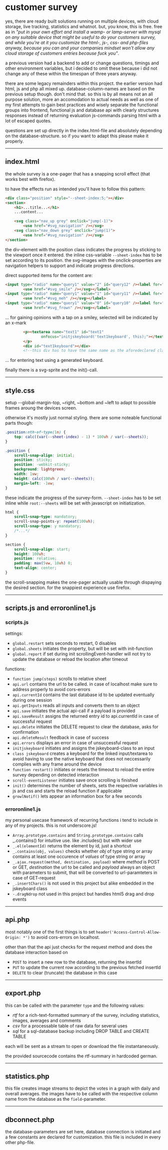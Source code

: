 # customer survey
yes, there are ready built solutions running on multiple devices, with cloud storage, live tracking, statistics and whatnot.
but, you know, this is free.
free as in *"put in your own effort and install a wamp- or lamp-server with mysql on any suitable device that might be useful to do your customers survey, and while you're at it you customize the html-, js-, css- and php-files anyway, because you can and your companies mindset won't allow any cloud storage of customers entries because fuck you"*.

a previous version had a backend to add or change questions, timings and other environment variables, but i decided to omit these because i did not change any of these within the timespan of three years anyway.

there are some legacy remainders within this project. the earlier version had html, js and php all mixed up. database-column-names are based on the previous setup though. don't mind that.
so this is by all means not an all purpose solution, more an accomodation to actual needs as well as one of my first attempts to gain best practices and wisely separate the functional groups into frontend, functional js and database api with clearly structures responses instead of returning evaluation js-commands parsing html with a lot of escaped quotes.

questions are set up directly in the index.html-file and absolutely depending on the database-structure. so if you want to adapt this please make it properly.

---
## index.html

the whole survey is a one-pager that has a snapping scroll effect (that works best with firefox).

to have the effects run as intended you'll have to follow this pattern:
```html
<div class="position" style="--sheet-index:5;"></div>
<section>
    <h1>...title...</h1>
    ...content...

    <svg class="nav_up grey" onclick="jump(-1)">
        <use href="#svg_navigation" /></svg>
    <svg class="nav_down grey" onclick="jump(1)">
        <use href="#svg_navigation" /></svg>
</section>
```
the div-element with the position class indicates the progress by sticking to the viewport once it entered. the inline css-variable `--sheet-index` has to be set according to its position.
the svg-images with the onclick-properties are navigation helpers to support and indicate progress directions.

direct supported items for the content are:
```html
<input type="radio" name="query1" value="2" id="query12" /><label for="query12"> <svg class="green">
        <use href="#svg_smile" /></svg></label>
<input type="radio" name="query1" value="1" id="query11" /><label for="query11"> <svg class="yellow">
        <use href="#svg_meh" /></svg></label>
<input type="radio" name="query1" value="0" id="query10" /><label for="query10"> <svg class="red">
        <use href="#svg_frown" /></svg></label>
```
... for gaining opinions with a tap on a smiley, selected will be indicated by an x-mark

```html
		<p><textarea name="text1" id="text1"
				onfocus="initjskeyboard('text1keyboard', this);"></textarea>
		</p>
		<div id="text1keyboard"></div>
		<!--this div has to have the same name as the aforedeclared class name-->
```
... for entering text using a generated keyboard.

finally there is a svg-sprite and the init()-call.

---
## style.css

setup --global-margin-top, ~right, ~bottom and ~left to adapt to possible frames aroung the devices screen.

otherwise it's mostly just normal styling. there are some noteable functional parts though:

```css
.position:nth-of-type(1n) {
	top: calc((var(--sheet-index) - 1) * 100vh / var(--sheets));
}

.position {
	scroll-snap-align: initial;
	position: sticky;
	position: -webkit-sticky;
	background: lightgreen;
	width: 1vw;
	height: calc(100vh / var(--sheets));
	margin-left: -1vw;
}
```
these indicate the progress of the survey-form. `--sheet-index` has to be set inline while `root:--sheets` will be set with javascript on initiatization.

```css
html {
	scroll-snap-type: mandatory;
	scroll-snap-points-y: repeat(100vh);
	scroll-snap-type: y mandatory;
    /*...*/
}

section {
	scroll-snap-align: start;
	height: 100vh;
	position: relative;
	padding: max(5vw, 10vh) 0;
	text-align: center;
}
```
the scroll-snapping makes the one-pager actually usable through dispaying the desired section. for the snappiest experience use firefox.

---
## scripts.js and erroronline1.js

### scripts.js

settings:

* `global.restart` sets seconds to restart, 0 disables
* `global.sheets` initiates the property, but will be set with init-function
* `global.report` if set during init scrollingEvent-handler will not try to update the database or reload the location after timeout

functions:

* `function jump(steps)` scrolls to relative sheet 
* `api.url` contains the url to be called. in case of localhost make sure to address properly to avoid cors-errors
* `api.currentId` contains the last database id to be updated eventually during one session
* `api.getInputs` reads all inputs and converts them to an object
* `api.save` initiates the actual api-call if a payload is provided
* `api.saveResult` assigns the returned entry id to api.currentId in case of successful request
* `api.delete` initiates the DELETE request to clear the database, asks for confirmation
* `api.deleteResult` feedback in case of success
* `api.errors` displays an error in case of unsuccessful request
* `initjskeyboard` initiates and assigns the jskeyboard-class to an input
* `class jskeyboard` creates a keyboard for the linked input/textarea to avoid having to use the native keyboard that does not neccessarily complies with any frame around the device
* `function restart()` initiates or resets the timeout to reload the entire survey depending on detected interaction
* `scroll-eventListener` initiates save once scrolling is finished
* `init()` determines the number of sheets, sets the respective variables in js and css and starts the reload function if applicable
* `growlNotif()` lets appear an information box for a few seconds

### erroronline1.js

my personal usecase framework of recurring functions i tend to include in any of my projects. this is not underscore.js!

* `Array.prototype.contains` and `String.prototype.contains` calls _.contains() for intuitive use. like .includes() but with wider use
* `_.el(elementId)` returns the element by id, just a shortcut
* `_.contains(obj, values)` checks whether *obj* of type string or array contains at least one occurence of *values* of type string or array
* `_.ajax.request(method, destination, payload)` where *method* is POST or GET, *destination* the url to be called and *payload* always an object with parameters to submit, that will be converted to url-paramteters in case of GET-request
* `_.insertChars()` is not used in this project but alike embedded in the jskeyboard class
* `-.dragNdrop` not used in this project but handles html5 drag and drop events

---
## api.php

most notably one of the first things is to set `header('Access-Control-Allow-Origin: *')` to avoid cors-errors on localhost.

other than that the api just checks for the request method and does the database interaction based on

* `POST` to insert a new row to the database, returning the insertId
* `PUT` to update the current row according to the previous fetched insertId
* `DELETE` to clear (truncate) the database in this case

---
## export.php

this can be called with the parameter `type` and the following values:

* *rtf* for a rich-text-formatted summary of the survey, including statistics, images, averages and comments
* *csv* for a processable table of raw data for several uses
* *sql* for a sql-database backup including DROP TABLE and CREATE TABLE

each will be sent as a stream to open or download the file instantaneously.

the provided sourcecode contains the rtf-summary in hardcoded german.

---
## statistics.php

this file creates image streams to depict the votes in a graph with daily and overall averages. the images have to be called with the respective column name from the database as the `field`-parameter.

---
## dbconnect.php

the database-parameters are set here, database connection is initiated and a few constants are declared for customization. this file is included in every other php-file.
